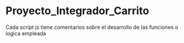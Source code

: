 # Proyecto_Integrador_Carrito
Cada script js tiene comentarios sobre el desarrollo de las funciones o logica empleada
